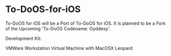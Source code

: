 # To-DoOS-for-iOS
To-DoOS for iOS will be a Port of To-DoOS for iOS. It is planned to be a Fork of the Upcoming 'To-DoOS Codename: Oyddesy'.




Development Kit:
 
VMWare Workstation Virtual Machine with MacOSX Leopard
